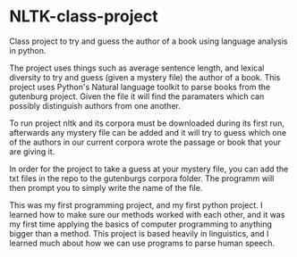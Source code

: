 # NLTK-class-project


Class project to try and guess the author of a book using language analysis in python.

The project uses things such as average sentence length, and lexical diversity to try and guess (given a mystery file) the author of a book. 
This project uses Python's Natural language toolkit to parse books from the gutenburg project. Given the file it will find the paramaters which can possibly distinguish authors from one another. 

To run project nltk and its corpora must be downloaded during its first run, afterwards any mystery file can be added and it will try to guess which one of the authors in our current corpora wrote the passage or book that your are giving it.

In order for the project to take a guess at your mystery file, you can add the txt files in the repo to the gutenburgs corpora folder. The programm will then prompt you to simply write the name of the file.  

This was my first programming project, and my first python project. I learned how to make sure our methods worked with each other, and it was my first time applying the basics of computer programming to anything bigger than a method. This project is based heavily in linguistics, and I learned much about how we can use programs to parse human speech.
